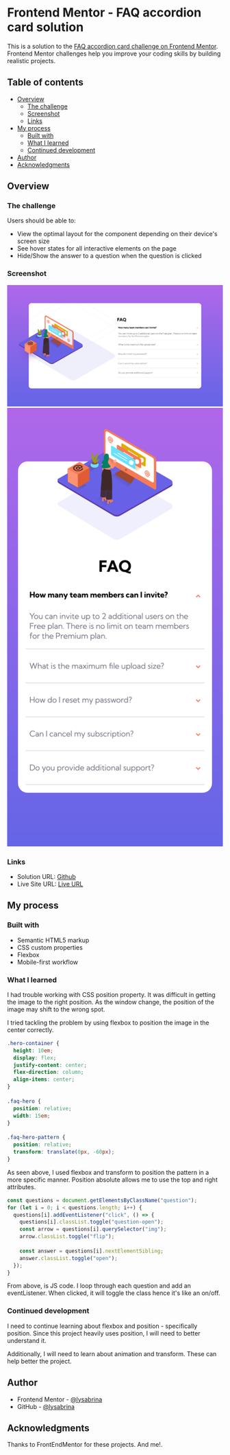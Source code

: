 # Frontend Mentor - FAQ accordion card solution

This is a solution to the [FAQ accordion card challenge on Frontend Mentor](https://www.frontendmentor.io/challenges/faq-accordion-card-XlyjD0Oam). Frontend Mentor challenges help you improve your coding skills by building realistic projects.

## Table of contents

- [Overview](#overview)
  - [The challenge](#the-challenge)
  - [Screenshot](#screenshot)
  - [Links](#links)
- [My process](#my-process)
  - [Built with](#built-with)
  - [What I learned](#what-i-learned)
  - [Continued development](#continued-development)
- [Author](#author)
- [Acknowledgments](#acknowledgments)

## Overview

### The challenge

Users should be able to:

- View the optimal layout for the component depending on their device's screen size
- See hover states for all interactive elements on the page
- Hide/Show the answer to a question when the question is clicked

### Screenshot

![Desktop](./design/Desktop.png)
![Mobile](./design/Mobile.png)

### Links

- Solution URL: [Github](https://github.com/LySabrina/FAQ-Accordion)
- Live Site URL: [Live URL](https://lysabrina.github.io/FAQ-Accordion/)

## My process

### Built with

- Semantic HTML5 markup
- CSS custom properties
- Flexbox
- Mobile-first workflow

### What I learned

I had trouble working with CSS position property. It was difficult in getting the image to the right position. As the window change, the position of the image may shift to the wrong spot.

I tried tackling the problem by using flexbox to position the image in the center correctly.

```css
.hero-container {
  height: 10em;
  display: flex;
  justify-content: center;
  flex-direction: column;
  align-items: center;
}

.faq-hero {
  position: relative;
  width: 15em;
}

.faq-hero-pattern {
  position: relative;
  transform: translate(0px, -60px);
}
```

As seen above, I used flexbox and transform to position the pattern in a more specific manner. Position absolute allows me to use the top and right attributes.

```js
const questions = document.getElementsByClassName("question");
for (let i = 0; i < questions.length; i++) {
  questions[i].addEventListener("click", () => {
    questions[i].classList.toggle("question-open");
    const arrow = questions[i].querySelector("img");
    arrow.classList.toggle("flip");

    const answer = questions[i].nextElementSibling;
    answer.classList.toggle("open");
  });
}
```

From above, is JS code. I loop through each question and add an eventListener. When clicked, it will toggle the class hence it's like an on/off.

### Continued development

I need to continue learning about flexbox and position - specifically position. Since this project heavily uses position, I will need to better understand it.

Additionally, I will need to learn about animation and transform. These can help better the project.

## Author

- Frontend Mentor - [@lysabrina](https://www.frontendmentor.io/profile/LySabrina)
- GitHub - [@lysabrina](https://github.com/LySabrina)

## Acknowledgments
Thanks to FrontEndMentor for these projects. And me!.
